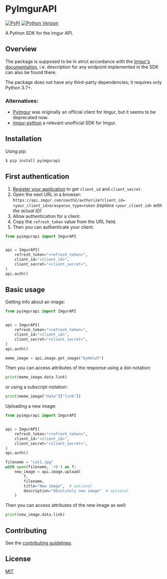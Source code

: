 # PyImgurAPI

[![PyPI](https://img.shields.io/pypi/v/pyimgurapi.svg)](https://pypi.org/project/pyimgurapi/)
[![Python Version](https://img.shields.io/pypi/pyversions/pyimgurapi.svg)](https://pypi.org/project/pyimgurapi/)

A Python SDK for the Imgur API.

## Overview

The package is supposed to be in strict accordance with the [Imgur's documentation](https://apidocs.imgur.com/), i.e. description for any endpoint implemented in the SDK can also be found there.

The package does not have any third-party dependencies; it requires only Python 3.7+.

### Alternatives:
* [PyImgur](https://github.com/Damgaard/PyImgur) was originally an official client for Imgur, but it seems to be deprecated now.
* [imgur-python](https://github.com/faustocarrera/imgur-python) a relevant unofficial SDK for Imgur.

## Installation

Using pip:

```bash
$ pip install pyimgurapi
```

## First authentication

1. [Register your application](https://api.imgur.com/oauth2/addclient) to get `client_id` and `client_secret`.
2. Open the next URL in a browser:
`https://api.imgur.com/oauth2/authorize?client_id=<your_client_id>&response_type=token`
_(replace `<your_client_id>` with the actual ID)_
3. Allow authentication for a client.
4. Copy the `refresh_token` value from the URL field.
5. Then you can authenticate your client:
```python
from pyimgurapi import ImgurAPI


api = ImgurAPI(
    refresh_token="<refresh_token>",
    client_id="<client_id>",
    client_secret="<client_secret>",
)
api.auth()
```
## Basic usage
Getting info about an image:
```python
from pyimgurapi import ImgurAPI


api = ImgurAPI(
    refresh_token="<refresh_token>",
    client_id="<client_id>",
    client_secret="<client_secret>",
)
api.auth()

meme_image = api.image.get_image("6yHmlwT")
```
Then you can access attributes of the response using a dot-notation:
```python
print(meme_image.data.link)
```
or using a subscript-notation:
```python
print(meme_image["data"]["link"])
```
Uploading a new image:
```python
from pyimgurapi import ImgurAPI


api = ImgurAPI(
    refresh_token="<refresh_token>",
    client_id="<client_id>",
    client_secret="<client_secret>",
)
api.auth()

filename = "cat1.jpg"
with open(filename, 'rb') as f:
    new_image = api.image.upload(
        f,
        filename,
        title="New image",  # optional
        description="Absolutely new image"  # optional
    )
```
Then you can access attributes of the new image as well:
```python
print(new_image.data.link)
```

## Contributing

See the [contributing guidelines](CONTRIBUTING.md).

## License

[MIT](https://choosealicense.com/licenses/mit/)
